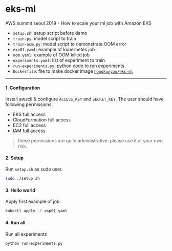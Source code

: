 # eks-ml
AWS summit seoul 2019 - How to scale your ml job with Amazon EKS

- `setup.sh`: setup script before demo
- `train.py`: model script to train
- `train-oom.py`: model script to demonstrate OOM error
- `exp01.yaml`: example of kubernetes job
- `oom.yaml`: example of OOM killed job
- `experiments.yaml`: list of experiment to train
- `run-experiments.py`: python code to run experiments
- `Dockerfile`: file to make docker image [`hongkunyoo/eks-ml`](https://hub.docker.com/r/hongkunyoo/eks-ml)


---

#### 1. Configuration
Install awscli & configure `ACCESS_KEY` and `SECRET_KEY`.
The user should have following permissions.
- EKS full access
- CloudFormation full access
- EC2 full access
- IAM full access
> these permissions are quite administrative. please use it at your own risk.

#### 2. Setup
Run `setup.sh` as sudo user.
```bash
sudo ./setup.sh
```

#### 3. Hello world
Apply first example of job
```bash
kubectl apply -f exp01.yaml
```

#### 4. Run all
Run all experiments
```bash
python run-experiments.py
```

